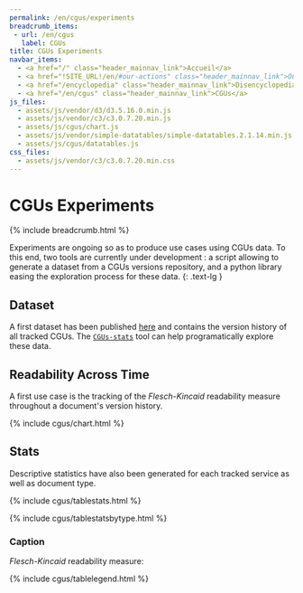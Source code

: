 ```yaml
---
permalink: /en/cgus/experiments
breadcrumb_items:
 - url: /en/cgus
   label: CGUs
title: CGUs Experiments
navbar_items:
  - <a href="/" class="header_mainnav_link">Accueil</a>
  - <a href="!SITE_URL!/en/#our-actions" class="header_mainnav_link">Our actions</a>
  - <a href="/encyclopedia" class="header_mainnav_link">Disencyclopedia</a>
  - <a href="/en/cgus" class="header_mainnav_link">CGUs</a>
js_files:
  - assets/js/vendor/d3/d3.5.16.0.min.js
  - assets/js/vendor/c3/c3.0.7.20.min.js
  - assets/js/cgus/chart.js
  - assets/js/vendor/simple-datatables/simple-datatables.2.1.14.min.js
  - assets/js/cgus/datatables.js
css_files:
  - assets/js/vendor/c3/c3.0.7.20.min.css
---
```


# CGUs Experiments

{% include breadcrumb.html %}

Experiments are ongoing so as to produce use cases using CGUs data. To this end, two tools are currently under development : a script allowing to generate a dataset from a CGUs versions repository, and a python library easing the exploration process for these data. 
{: .text-lg }

## Dataset

A first dataset has been published [here](https://github.com/ambanum/CGUs-versions/releases) and contains the version history of all tracked CGUs. The [`CGUs-stats`](https://github.com/ambanum/CGUs-stats/) tool can help programatically explore these data.


## Readability Across Time

A first use case is the tracking of the _Flesch-Kincaid_ readability measure throughout a document's version history.

{% include cgus/chart.html %}

## Stats

Descriptive statistics have also been generated for each tracked service as well as document type.

{% include cgus/tablestats.html %}

{% include cgus/tablestatsbytype.html %}

### Caption

_Flesch-Kincaid_ readability measure:

{% include cgus/tablelegend.html %}